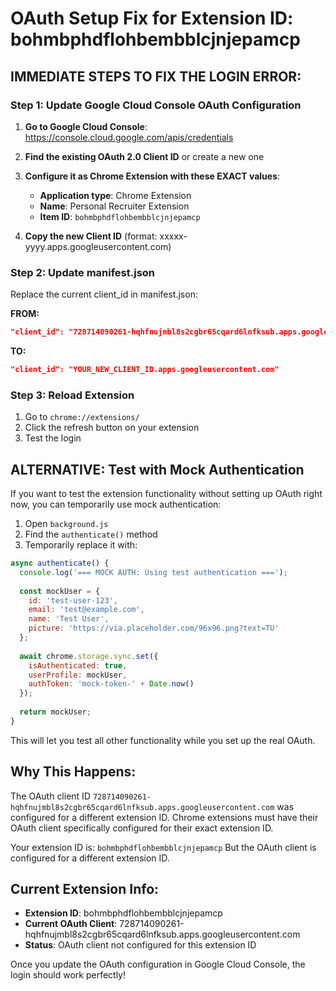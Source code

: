 # OAuth Setup Fix for Extension ID: bohmbphdflohbembblcjnjepamcp

## IMMEDIATE STEPS TO FIX THE LOGIN ERROR:

### Step 1: Update Google Cloud Console OAuth Configuration

1. **Go to Google Cloud Console**: https://console.cloud.google.com/apis/credentials

2. **Find the existing OAuth 2.0 Client ID** or create a new one

3. **Configure it as Chrome Extension with these EXACT values**:
   - **Application type**: Chrome Extension
   - **Name**: Personal Recruiter Extension
   - **Item ID**: `bohmbphdflohbembblcjnjepamcp`

4. **Copy the new Client ID** (format: xxxxx-yyyy.apps.googleusercontent.com)

### Step 2: Update manifest.json

Replace the current client_id in manifest.json:

**FROM:**
```json
"client_id": "728714090261-hqhfnujmbl8s2cgbr65cqard6lnfksub.apps.googleusercontent.com"
```

**TO:**
```json
"client_id": "YOUR_NEW_CLIENT_ID.apps.googleusercontent.com"
```

### Step 3: Reload Extension

1. Go to `chrome://extensions/`
2. Click the refresh button on your extension
3. Test the login

## ALTERNATIVE: Test with Mock Authentication

If you want to test the extension functionality without setting up OAuth right now, you can temporarily use mock authentication:

1. Open `background.js`
2. Find the `authenticate()` method
3. Temporarily replace it with:

```javascript
async authenticate() {
  console.log('=== MOCK AUTH: Using test authentication ===');
  
  const mockUser = {
    id: 'test-user-123',
    email: 'test@example.com',
    name: 'Test User',
    picture: 'https://via.placeholder.com/96x96.png?text=TU'
  };
  
  await chrome.storage.sync.set({
    isAuthenticated: true,
    userProfile: mockUser,
    authToken: 'mock-token-' + Date.now()
  });
  
  return mockUser;
}
```

This will let you test all other functionality while you set up the real OAuth.

## Why This Happens:

The OAuth client ID `728714090261-hqhfnujmbl8s2cgbr65cqard6lnfksub.apps.googleusercontent.com` was configured for a different extension ID. Chrome extensions must have their OAuth client specifically configured for their exact extension ID.

Your extension ID is: `bohmbphdflohbembblcjnjepamcp`
But the OAuth client is configured for a different extension ID.

## Current Extension Info:
- **Extension ID**: bohmbphdflohbembblcjnjepamcp
- **Current OAuth Client**: 728714090261-hqhfnujmbl8s2cgbr65cqard6lnfksub.apps.googleusercontent.com
- **Status**: OAuth client not configured for this extension ID

Once you update the OAuth configuration in Google Cloud Console, the login should work perfectly!
